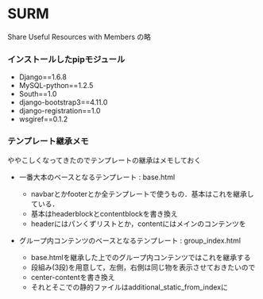 # SURM #

Share Useful Resources with Members の略

### インストールしたpipモジュール ###

* Django==1.6.8
* MySQL-python==1.2.5
* South==1.0
* django-bootstrap3==4.11.0
* django-registration==1.0
* wsgiref==0.1.2

### テンプレート継承メモ ###

ややこしくなってきたのでテンプレートの継承はメモしておく

* 一番大本のベースとなるテンプレート : base.html
    - navbarとかfooterとか全テンプレートで使うもの．基本はこれを継承している．
    - 基本はheaderblockとcontentblockを書き換え
    - headerにはパンくずリストとか，contentにはメインのコンテンツを

* グループ内コンテンツのベースとなるテンプレート : group_index.html
    - base.htmlを継承した上でのグループ内コンテンツではこれを継承する
    - 段組み(3段)を用意して，左側，右側は同じ物を表示させておきたいので
    - center-contentを書き換え
    - それとそこでの静的ファイルはadditional_static_from_indexに